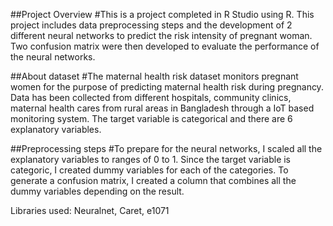 ##Project Overview 
#This is a project completed in R Studio using R. This project includes data preprocessing steps and the development of 2 different neural networks to predict the risk intensity of pregnant woman. Two confusion matrix were then developed to evaluate the performance of the neural networks. 

##About dataset 
#The maternal health risk dataset monitors pregnant women for the purpose of predicting maternal health risk during pregnancy. Data has been collected from different hospitals, community clinics, maternal health cares from rural areas in Bangladesh through a IoT based monitoring system. The target variable is categorical and there are 6 explanatory variables. 

##Preprocessing steps
#To prepare for the neural networks, I scaled all the explanatory variables to ranges of 0 to 1. Since the target variable is categoric, I created dummy variables for each of the categories. To generate a confusion matrix, I created a column that combines all the dummy variables depending on the result.

Libraries used: Neuralnet, Caret, e1071

